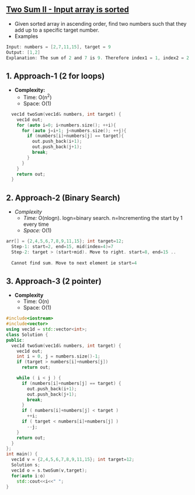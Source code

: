 ## [Two Sum II - Input array is sorted](https://leetcode.com/problems/two-sum-ii-input-array-is-sorted/)
- Given sorted array in ascending order, find two numbers such that they add up to a specific target number.
- Examples
```c
Input: numbers = [2,7,11,15], target = 9
Output: [1,2]
Explanation: The sum of 2 and 7 is 9. Therefore index1 = 1, index2 = 2.
```

## 1. Approach-1 (2 for loops)  
- **Complexity:** 
  - Time: O(n<sup>2</sup>)
  - Space: O(1)
```c++
  vec1d twoSum(vec1d& numbers, int target) {
    vec1d out;
    for (auto i=0; i<numbers.size(); ++i){
      for (auto j=i+1; j<numbers.size(); ++j){
        if (numbers[i]+numbers[j] == target){
          out.push_back(i+1);
          out.push_back(j+1);
          break;
        }
      }
    }
    return out;
  }
```

## 2. Approach-2 (Binary Search)
- *Complexity*
  - *Time:* O(nlogn).   logn=binary search. n=Incrementing the start by 1 every time
  - *Space:* O(1)
```c
arr[] = {2,4,5,6,7,8,9,11,15}; int target=12;
  Step-1: start=2, end=15, mid(index=4)=7
  Step-2: target > (start+mid). Move to right. start=8, end=15 ..
  
  Cannot find sum. Move to next element ie start=4
```

## 3. Approach-3 (2 pointer)
- **Complexity**
  - Time: O(n)
  - Space: O(1)
```c++
#include<iostream>
#include<vector>
using vec1d = std::vector<int>;
class Solution {
public:
  vec1d twoSum(vec1d& numbers, int target) {
    vec1d out;
    int i = 0, j = numbers.size()-1;
    if (target > numbers[i]+numbers[j])
      return out;

    while ( i < j ) {
      if (numbers[i]+numbers[j] == target) {
        out.push_back(i+1);
        out.push_back(j+1);
        break;
      }
      if ( numbers[i]+numbers[j] < target )
        ++i;
      if ( target < numbers[i]+numbers[j] )
        --j;
    }
    return out;
  }
};
int main() {
  vec1d v = {2,4,5,6,7,8,9,11,15}; int target=12;
  Solution s;
  vec1d o = s.twoSum(v,target);
  for(auto i:o)
    std::cout<<i<<" ";
}
```
